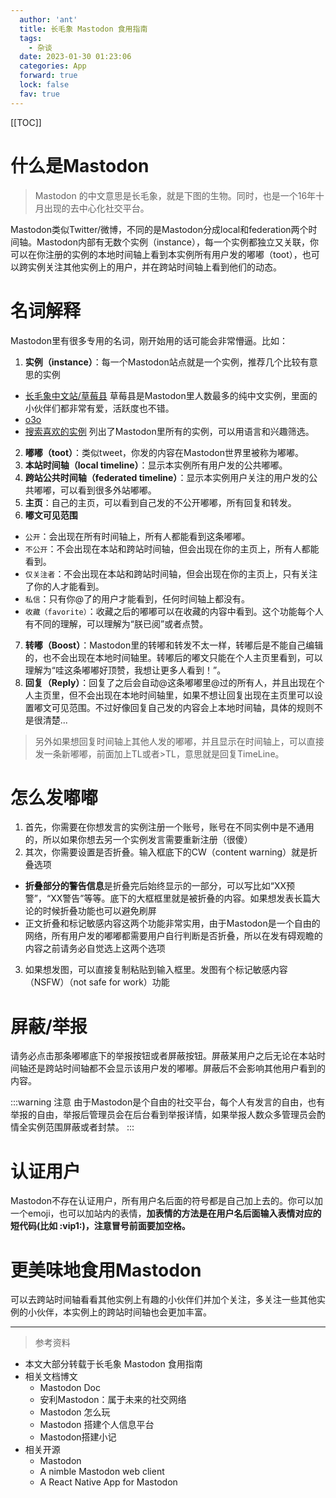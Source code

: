```yaml
---
  author: 'ant'
  title: 长毛象 Mastodon 食用指南
  tags:
    - 杂谈
  date: 2023-01-30 01:23:06
  categories: App
  forward: true
  lock: false
  fav: true
---
```

[[TOC]]

# 什么是Mastodon

> Mastodon 的中文意思是长毛象，就是下图的生物。同时，也是一个16年十月出现的去中心化社交平台。

Mastodon类似Twitter/微博，不同的是Mastodon分成local和federation两个时间轴。Mastodon内部有无数个实例（instance），每一个实例都独立又关联，你可以在你注册的实例的本地时间轴上看到本实例所有用户发的嘟嘟（toot），也可以跨实例关注其他实例上的用户，并在跨站时间轴上看到他们的动态。

# 名词解释
Mastodon里有很多专用的名词，刚开始用的话可能会非常懵逼。比如：

1. **实例（instance）**：每一个Mastodon站点就是一个实例，推荐几个比较有意思的实例
  - [长毛象中文站/草莓县](https://cmx.im/) 草莓县是Mastodon里人数最多的纯中文实例，里面的小伙伴们都非常有爱，活跃度也不错。
  - [o3o](https://o3o.ca/)
  - [搜索喜欢的实例](https://instances.social/) 列出了Mastodon里所有的实例，可以用语言和兴趣筛选。
2. **嘟嘟（toot）**：类似tweet，你发的内容在Mastodon世界里被称为嘟嘟。
3. **本站时间轴（local timeline）**：显示本实例所有用户发的公共嘟嘟。
4. **跨站公共时间轴（federated timeline）**：显示本实例用户关注的用户发的公共嘟嘟，可以看到很多外站嘟嘟。
5. **主页**：自己的主页，可以看到自己发的不公开嘟嘟，所有回复和转发。
6. **嘟文可见范围**
  - `公开`：会出现在所有时间轴上，所有人都能看到这条嘟嘟。
  - `不公开`：不会出现在本站和跨站时间轴，但会出现在你的主页上，所有人都能看到。
  - `仅关注者`：不会出现在本站和跨站时间轴，但会出现在你的主页上，只有关注了你的人才能看到。
  - `私信`：只有你@了的用户才能看到，任何时间轴上都没有。
  - `收藏（favorite）`：收藏之后的嘟嘟可以在收藏的内容中看到。这个功能每个人有不同的理解，可以理解为“朕已阅”或者点赞。
7. **转嘟（Boost）**：Mastodon里的转嘟和转发不太一样，转嘟后是不能自己编辑的，也不会出现在本地时间轴里。转嘟后的嘟文只能在个人主页里看到，可以理解为“哇这条嘟嘟好顶赞，我想让更多人看到！”。
8. **回复（Reply）**：回复了之后会自动@这条嘟嘟里@过的所有人，并且出现在个人主页里，但不会出现在本地时间轴里，如果不想让回复出现在主页里可以设置嘟文可见范围。不过好像回复自己发的内容会上本地时间轴，具体的规则不是很清楚...

> 另外如果想回复时间轴上其他人发的嘟嘟，并且显示在时间轴上，可以直接发一条新嘟嘟，前面加上TL或者>TL，意思就是回复TimeLine。


# 怎么发嘟嘟
1. 首先，你需要在你想发言的实例注册一个账号，账号在不同实例中是不通用的，所以如果你想去另一个实例发言需要重新注册（很傻）
2. 其次，你需要设置是否折叠。输入框底下的CW（content warning）就是折叠选项
  - **折叠部分的警告信息**是折叠完后始终显示的一部分，可以写比如“XX预警”，“XX警告”等等。底下的大框框里就是被折叠的内容。如果想发表长篇大论的时候折叠功能也可以避免刷屏
  - 正文折叠和标记敏感内容这两个功能非常实用，由于Mastodon是一个自由的网络，所有用户发的嘟嘟都需要用户自行判断是否折叠，所以在发有碍观瞻的内容之前请务必自觉选上这两个选项

3. 如果想发图，可以直接复制粘贴到输入框里。发图有个标记敏感内容（NSFW）（not safe for work）功能

# 屏蔽/举报

请务必点击那条嘟嘟底下的举报按钮或者屏蔽按钮。屏蔽某用户之后无论在本站时间轴还是跨站时间轴都不会显示该用户发的嘟嘟。屏蔽后不会影响其他用户看到的内容。

:::warning 注意
由于Mastodon是个自由的社交平台，每个人有发言的自由，也有举报的自由，举报后管理员会在后台看到举报详情，如果举报人数众多管理员会酌情全实例范围屏蔽或者封禁。
:::

# 认证用户

Mastodon不存在认证用户，所有用户名后面的符号都是自己加上去的。你可以加一个emoji，也可以加站内的表情，**加表情的方法是在用户名后面输入表情对应的短代码(比如 :vip1:)，注意冒号前面要加空格。**

# 更美味地食用Mastodon

可以去跨站时间轴看看其他实例上有趣的小伙伴们并加个关注，多关注一些其他实例的小伙伴，本实例上的跨站时间轴也会更加丰富。

<hr>

> 参考资料

- 本文大部分转载于<app-link to="https://jings.blog/misc/how-to-use-mastodon.html" class="sourceLink">长毛象 Mastodon 食用指南</app-link>
- 相关文档博文
  - <app-link to="https://mastodoncn.netlify.app/" class="sourceLink">Mastodon Doc</app-link>
  - <app-link to="https://linshuirong.cn/blog/2019/02/17/Mastodon：属于未来的社交网络/" class="sourceLink">安利Mastodon：属于未来的社交网络</app-link>
  - <app-link to="https://yukieyun.net/nonsense/mastodon-benefits-and-how-to/" class="sourceLink">Mastodon 怎么玩</app-link>
  - <app-link to="https://soulteary.com/2022/01/24/building-a-personal-information-platform-with-mastodon-part-1.html" class="sourceLink">Mastodon 搭建个人信息平台</app-link>
  - <app-link to="https://candinya.com/posts/mastodon-first-meet/" class="sourceLink">Mastodon搭建小记</app-link>
- 相关开源
  - <app-link to="https://github.com/mastodon/mastodon" class="sourceLink">Mastodon</app-link>
  - <app-link to="https://github.com/elk-zone/elk" class="sourceLink">A nimble Mastodon web client</app-link>
  - <app-link to="https://github.com/shuiRong/Gakki" class="sourceLink">A React Native App for Mastodon</app-link>
